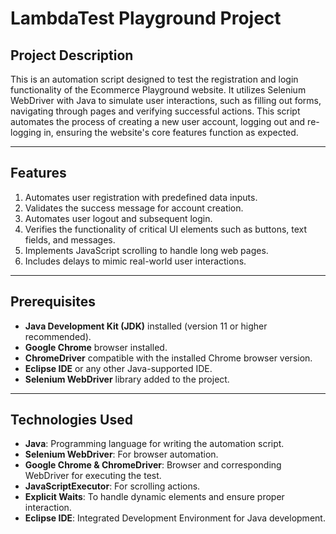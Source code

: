 # LambdaTest Playground Project

## Project Description
This is an automation script designed to test the registration and login functionality of the Ecommerce Playground website. It utilizes Selenium WebDriver with Java to simulate user interactions, such as filling out forms, navigating through pages and verifying successful actions. This script automates the process of creating a new user account, logging out and re-logging in, ensuring the website's core features function as expected.

---

## Features
1. Automates user registration with predefined data inputs.
2. Validates the success message for account creation.
3. Automates user logout and subsequent login.
4. Verifies the functionality of critical UI elements such as buttons, text fields, and messages.
5. Implements JavaScript scrolling to handle long web pages.
6. Includes delays to mimic real-world user interactions.

---

## Prerequisites
- **Java Development Kit (JDK)** installed (version 11 or higher recommended).
- **Google Chrome** browser installed.
- **ChromeDriver** compatible with the installed Chrome browser version.
- **Eclipse IDE** or any other Java-supported IDE.
- **Selenium WebDriver** library added to the project.

---

## Technologies Used
- **Java**: Programming language for writing the automation script.
- **Selenium WebDriver**: For browser automation.
- **Google Chrome & ChromeDriver**: Browser and corresponding WebDriver for executing the test.
- **JavaScriptExecutor**: For scrolling actions.
- **Explicit Waits**: To handle dynamic elements and ensure proper interaction.
- **Eclipse IDE**: Integrated Development Environment for Java development.
